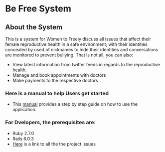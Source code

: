# Be Free System
## About the System
This is a system for Women to Freely discuss all issues that affect their female reproductive health in a safe
environment; with their identities concealed by used of nicknames to hide their identities and conversations
are monitored to prevent bullying. That is not all, you can also:
- View latest information from twitter feeds in regards to the reproductive health.
- Manage and book appointments with doctors
- Make payments to the respective doctors

### Here is a manual to help Users get started
- This [manual](https://drive.google.com/file/d/1SttVTawDa_KwleDtYf-UOgTyomLmil2w/view?usp=sharing) provides a step by step guide on how to use the application.

### For Dvelopers, the prerequisites are:
- Ruby 2.7.0
- Rails 6.0.3
- [Here](https://www.pivotaltracker.com/n/projects/2450390) is a link to all the the project issues

